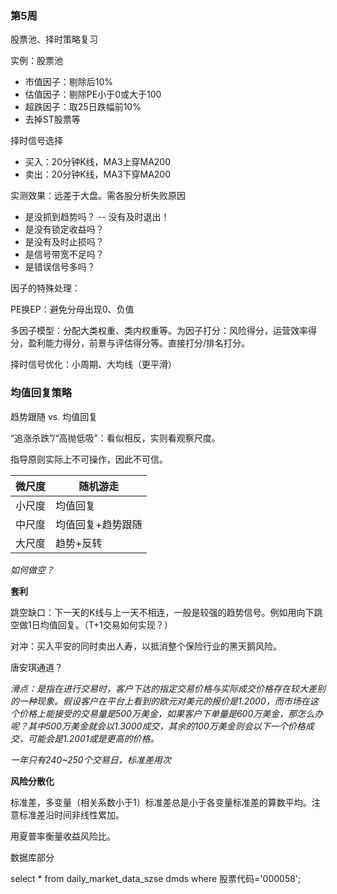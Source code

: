 ### 第5周

股票池、择时策略复习

实例：股票池

* 市值因子：剔除后10%
* 估值因子：剔除PE小于0或大于100
* 超跌因子：取25日跌幅前10%
* 去掉ST股票等

择时信号选择

* 买入：20分钟K线，MA3上穿MA200
* 卖出：20分钟K线，MA3下穿MA200



实测效果：远差于大盘。需各股分析失败原因

* 是没抓到趋势吗？  --  没有及时退出！
* 是没有锁定收益吗？
* 是没有及时止损吗？
* 是信号带宽不足吗？
* 是错误信号多吗？



因子的特殊处理：

PE换EP：避免分母出现0、负值

多因子模型：分配大类权重、类内权重等。为因子打分：风险得分，运营效率得分，盈利能力得分，前景与评估得分等。直接打分/排名打分。

择时信号优化：小周期、大均线（更平滑）



### 均值回复策略

趋势跟随 vs. 均值回复

“追涨杀跌”/“高抛低吸”：看似相反，实则看观察尺度。

指导原则实际上不可操作，因此不可信。

| 微尺度 | 随机游走          |
| ------ | ----------------- |
| 小尺度 | 均值回复          |
| 中尺度 | 均值回复+趋势跟随 |
| 大尺度 | 趋势+反转         |

*如何做空？*

**套利**

跳空缺口：下一天的K线与上一天不相连，一般是较强的趋势信号。例如用向下跳空做1日均值回复。（T+1交易如何实现？）

对冲：买入平安的同时卖出人寿，以抵消整个保险行业的黑天鹅风险。

唐安琪通道？



*滑点：是指在进行交易时，客户下达的指定交易价格与实际成交价格存在较大差别的一种现象。假设客户在平台上看到的欧元对美元的报价是1.2000，而市场在这个价格上能接受的交易量是500万美金，如果客户下单量是600万美金，那怎么办呢？其中500万美金就会以1.3000成交，其余的100万美金则会以下一个价格成交，可能会是1.2001或是更高的价格。*

*一年只有240~250个交易日，标准差用次*



**风险分散化**

标准差，多变量（相关系数小于1）标准差总是小于各变量标准差的算数平均。注意标准差沿时间非线性累加。

用夏普率衡量收益风险比。



数据库部分

select * from daily_market_data_szse dmds where 股票代码='000058';